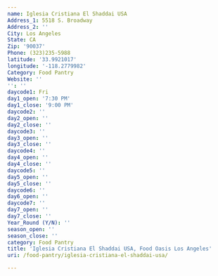 ```yaml
---
name: Iglesia Cristiana El Shaddai USA
Address_1: 5518 S. Broadway
Address_2: ''
City: Los Angeles
State: CA
Zip: '90037'
Phone: (323)235-5988
latitude: '33.9921017'
longitude: '-118.2779982'
Category: Food Pantry
Website: ''
'': ''
daycode1: Fri
day1_open: '7:30 PM'
day1_close: '9:00 PM'
daycode2: ''
day2_open: ''
day2_close: ''
daycode3: ''
day3_open: ''
day3_close: ''
daycode4: ''
day4_open: ''
day4_close: ''
daycode5: ''
day5_open: ''
day5_close: ''
daycode6: ''
day6_open: ''
daycode7: ''
day7_open: ''
day7_close: ''
Year_Round (Y/N): ''
season_open: ''
season_close: ''
category: Food Pantry
title: 'Iglesia Cristiana El Shaddai USA, Food Oasis Los Angeles'
uri: /food-pantry/iglesia-cristiana-el-shaddai-usa/

---
```

